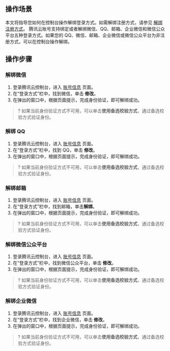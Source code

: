 ## 操作场景

本文将指导您如何在控制台操作解绑登录方式。如需解绑注册方式，请参见 [解绑注册方式](https://cloud.tencent.com/document/product/378/53911)。
腾讯云账号支持绑定或者解绑微信、QQ、邮箱、企业微信和微信公众平台五种登录方式。如果您的 QQ、微信、邮箱、企业微信或微信公众平台为非注册方式，可以在控制台操作解绑。


## 操作步骤

### 解绑微信
1. 登录腾讯云控制台，进入 [账号信息](https://console.cloud.tencent.com/developer) 页面。
2. 在“登录方式”栏中，找到微信，单击 **修改**。
3. 在弹出的窗口中，根据页面提示，完成身份验证，即可解绑成功。
>? 如果当前身份验证方式不可用，可以单击**使用备选校验方式**，通过备选校验方式验证身份。
>

### 解绑 QQ 
1. 登录腾讯云控制台，进入 [账号信息](https://console.cloud.tencent.com/developer) 页面。
2. 在“登录方式”栏中，找到 QQ，单击 **修改**。
3. 在弹出的窗口中，根据页面提示，完成身份验证，即可解绑成功。
>? 如果当前身份验证方式不可用，可以单击**使用备选校验方式**，通过备选校验方式验证身份。
>

### 解绑邮箱
1. 登录腾讯云控制台，进入 [账号信息](https://console.cloud.tencent.com/developer) 页面。
2. 在“登录方式”栏中，找到邮箱，单击**解绑**。
3. 在弹出的窗口中，根据页面提示，完成身份验证，即可解绑成功。
>? 如果当前身份验证方式不可用，可以单击**使用备选校验方式**，通过备选校验方式验证身份。
>

### 解绑微信公众平台
1. 登录腾讯云控制台，进入 [账号信息](https://console.cloud.tencent.com/developer) 页面。
2. 在“登录方式”栏中，找到微信公众平台，单击 **修改**。
3. 在弹出的窗口中，根据页面提示，完成身份验证，即可解绑成功。
>? 如果当前身份验证方式不可用，可以单击**使用备选校验方式**，通过备选校验方式验证身份。
>

### 解绑企业微信

1. 登录腾讯云控制台，进入 [账号信息](https://console.cloud.tencent.com/developer) 页面。
2. 在“登录方式”栏中，找到企业微信，单击 **修改**。
3. 在弹出的窗口中，根据页面提示，完成身份验证，即可解绑成功。
>? 如果当前身份验证方式不可用，可以单击**使用备选校验方式**，通过备选校验方式验证身份。
>
